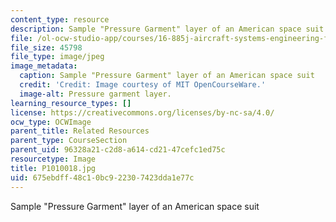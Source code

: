 ```yaml
---
content_type: resource
description: Sample "Pressure Garment" layer of an American space suit
file: /ol-ocw-studio-app/courses/16-885j-aircraft-systems-engineering-fall-2005/675ebdff48c10bc922307423dda1e77c_P1010018.jpg
file_size: 45798
file_type: image/jpeg
image_metadata:
  caption: Sample "Pressure Garment" layer of an American space suit
  credit: 'Credit: Image courtesy of MIT OpenCourseWare.'
  image-alt: Pressure garment layer.
learning_resource_types: []
license: https://creativecommons.org/licenses/by-nc-sa/4.0/
ocw_type: OCWImage
parent_title: Related Resources
parent_type: CourseSection
parent_uid: 96328a21-c2d8-a614-cd21-47cefc1ed75c
resourcetype: Image
title: P1010018.jpg
uid: 675ebdff-48c1-0bc9-2230-7423dda1e77c
---
```

Sample "Pressure Garment" layer of an American space suit